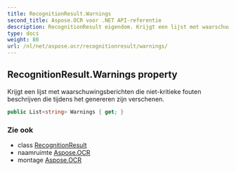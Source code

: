 ```yaml
---
title: RecognitionResult.Warnings
second_title: Aspose.OCR voor .NET API-referentie
description: RecognitionResult eigendom. Krijgt een lijst met waarschuwingsberichten die nietkritieke fouten beschrijven die tijdens het genereren zijn verschenen.
type: docs
weight: 80
url: /nl/net/aspose.ocr/recognitionresult/warnings/
---
```

## RecognitionResult.Warnings property

Krijgt een lijst met waarschuwingsberichten die niet-kritieke fouten beschrijven die tijdens het genereren zijn verschenen.

```csharp
public List<string> Warnings { get; }
```

### Zie ook

* class [RecognitionResult](../)
* naamruimte [Aspose.OCR](../../recognitionresult/)
* montage [Aspose.OCR](../../../)


